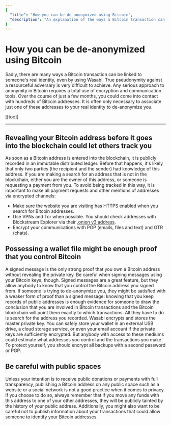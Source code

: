 ```yaml
---
{
  "title": "How you can be de-anonymized using Bitcoin",
  "description": "An explanation of the ways a Bitcoin transaction can be linked to someone's real identity. This is the Wasabi documentation, an archive of knowledge about the open-source, non-custodial and privacy-focused Bitcoin wallet for desktop."
}
---
```


# How you can be de-anonymized using Bitcoin

Sadly, there are many ways a Bitcoin transaction can be linked to someone's real identity, even by using Wasabi.
True pseudonymity against a resourceful adversary is very difficult to achieve.
Any serious approach to anonymity in Bitcoin requires a total use of encryption and communication tools.
Over the course of just a few months, you could come into contact with hundreds of Bitcoin addresses.
It is often only necessary to associate just one of these addresses to your real identity to de-anonymize you.


[[toc]]

---

## Revealing your Bitcoin address before it goes into the blockchain could let others track you

As soon as a Bitcoin address is entered into the blockchain, it is publicly recorded in an immutable distributed ledger.
Before that happens, it's likely that only two parties (the recipient and the sender) had knowledge of this address.
If you are making a search for an address that is not in the blockchain, either you are the owner of this address, or someone is requesting a payment from you.
To avoid being tracked in this way, it is important to make all payment requests and other mentions of addresses via encrypted channels:
- Make sure the website you are visiting has HTTPS enabled when you search for Bitcoin addresses.
- Use VPNs and Tor when possible.
You should check addresses with Blockstream Explorer via their [.onion v3 address](http://explorerzydxu5ecjrkwceayqybizmpjjznk5izmitf2modhcusuqlid.onion/).
- Encrypt your communications with PGP (emails, files and text) and OTR (chats).


## Possessing a wallet file might be enough proof that you control Bitcoin

A signed message is the only strong proof that you own a Bitcoin address without revealing the private key.
Be careful when signing messages using your Bitcoin keys, though.
Signed messages are a great feature, but they allow anybody to know that you control the Bitcoin address you signed from.
If someone is trying to de-anonymize you, they might be satisfied with a weaker form of proof than a signed message: knowing that you keep records of public addresses is enough evidence for someone to draw the conclusion that you are involved in Bitcoin transactions and the Bitcoin blockchain will point them exactly to which transactions.
All they have to do is search for the address you recorded.
Wasabi encrypts and stores the master private key.
You can safely store your wallet in an external USB drive, a cloud storage service, or even your email account if the private keys are sufficiently encrypted.
But anybody with access to these mediums could estimate what addresses you control and the transactions you make.
To protect yourself, you should encrypt all backups with a second password or PGP.

## Be careful with public spaces

Unless your intention is to receive public donations or payments with full transparency, publishing a Bitcoin address on any public space such as a website or a social network is not a good practice when it comes to privacy.
If you choose to do so, always remember that if you move any funds with this address to one of your other addresses, they will be publicly tainted by the history of your public address.
Additionally, you might also want to be careful not to publish information about your transactions that could allow someone to identify your Bitcoin addresses.
